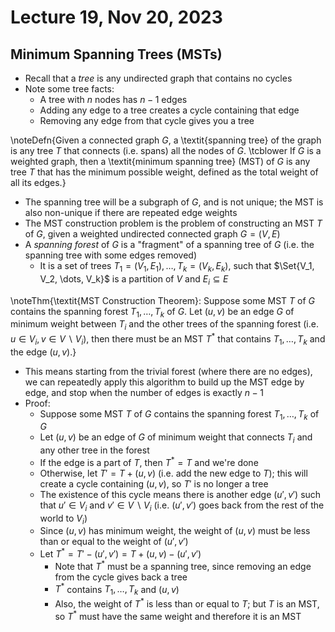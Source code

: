 # Lecture 19, Nov 20, 2023

## Minimum Spanning Trees (MSTs)

* Recall that a *tree* is any undirected graph that contains no cycles
* Note some tree facts:
	* A tree with $n$ nodes has $n - 1$ edges
	* Adding any edge to a tree creates a cycle containing that edge
	* Removing any edge from that cycle gives you a tree

\noteDefn{Given a connected graph $G$, a \textit{spanning tree} of the graph is any tree $T$ that connects (i.e. spans) all the nodes of $G$.
\tcblower If $G$ is a weighted graph, then a \textit{minimum spanning tree} (MST) of $G$ is any tree $T$ that has the minimum possible weight, defined as the total weight of all its edges.}

* The spanning tree will be a subgraph of $G$, and is not unique; the MST is also non-unique if there are repeated edge weights
* The MST construction problem is the problem of constructing an MST $T$ of $G$, given a weighted undirected connected graph $G = (V, E)$
* A *spanning forest* of $G$ is a "fragment" of a spanning tree of $G$ (i.e. the spanning tree with some edges removed)
	* It is a set of trees $T_1 = (V_1, E_1), \dots, T_k = (V_k, E_k)$, such that $\Set{V_1, V_2, \dots, V_k}$ is a partition of $V$ and $E_i \subseteq E$

\noteThm{\textit{MST Construction Theorem}: Suppose some MST $T$ of $G$ contains the spanning forest $T_1, \dots, T_k$ of $G$. Let $(u, v)$ be an edge $G$ of minimum weight between $T_i$ and the other trees of the spanning forest (i.e. $u \in V_i, v \in V \backslash V_i$), then there must be an MST $T^*$ that contains $T_1, \dots, T_k$ and the edge $(u, v)$.}

* This means starting from the trivial forest (where there are no edges), we can repeatedly apply this algorithm to build up the MST edge by edge, and stop when the number of edges is exactly $n - 1$
* Proof:
	* Suppose some MST $T$ of $G$ contains the spanning forest $T_1, \dots, T_k$ of $G$
	* Let $(u, v)$ be an edge of $G$ of minimum weight that connects $T_i$ and any other tree in the forest
	* If the edge is a part of $T$, then $T^* = T$ and we're done
	* Otherwise, let $T' = T + (u, v)$ (i.e. add the new edge to $T$); this will create a cycle containing $(u, v)$, so $T'$ is no longer a tree
	* The existence of this cycle means there is another edge $(u', v')$ such that $u' \in V_i$ and $v' \in V \backslash V_i$ (i.e. $(u', v')$ goes back from the rest of the world to $V_i$)
	* Since $(u, v)$ has minimum weight, the weight of $(u, v)$ must be less than or equal to the weight of $(u', v')$
	* Let $T^* = T' - (u', v') = T + (u, v) - (u', v')$
		* Note that $T^*$ must be a spanning tree, since removing an edge from the cycle gives back a tree
		* $T^*$ contains $T_1, \dots, T_k$ and $(u, v)$
		* Also, the weight of $T^*$ is less than or equal to $T$; but $T$ is an MST, so $T^*$ must have the same weight and therefore it is an MST

